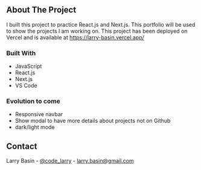 <!-- ABOUT THE PROJECT -->
## About The Project

I built this project to practice React.js and Next.js.
This portfolio will be used to show the projects I am working on.
This project has been deployed on Vercel and is available at https://larry-basin.vercel.app/

### Built With

* JavaScript
* React.js
* Next.js
* VS Code

### Evolution to come

* Responsive navbar
* Show modal to have more details about projects not on Github
* dark/light mode

<!-- CONTACT -->
## Contact

Larry Basin - [@code_larry](https://twitter.com/code_larry) - larry.basin@gmail.com
